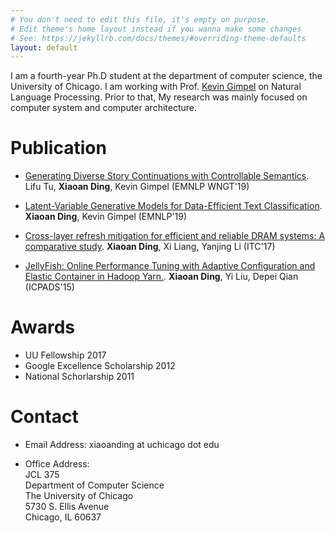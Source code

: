 ```yaml
---
# You don't need to edit this file, it's empty on purpose.
# Edit theme's home layout instead if you wanna make some changes
# See: https://jekyllrb.com/docs/themes/#overriding-theme-defaults
layout: default 
---
```



I am a fourth-year Ph.D student at the department of computer science, the University of Chicago. I am working with Prof. [Kevin Gimpel](https://ttic.uchicago.edu/~kgimpel/) on Natural Language Processing. Prior to that, My research was mainly focused on computer system and computer architecture.

# Publication

- [Generating Diverse Story Continuations with Controllable Semantics](#). Lifu Tu, **Xiaoan Ding**, Kevin Gimpel (EMNLP WNGT'19)  

- [Latent-Variable Generative Models for Data-Efficient Text Classification](#). **Xiaoan Ding**, Kevin Gimpel (EMNLP'19)

- [Cross-layer refresh mitigation for efficient and reliable DRAM systems: A comparative study](https://ieeexplore.ieee.org/document/8242065). **Xiaoan Ding**, Xi Liang, Yanjing Li (ITC'17)
   
- [JellyFish: Online Performance Tuning with Adaptive Configuration and Elastic Container in Hadoop Yarn.](https://ieeexplore.ieee.org/document/7384375). **Xiaoan Ding**, Yi Liu, Depei Qian (ICPADS'15)

# Awards

- UU Fellowship 2017
- Google Excellence Scholarship 2012
- National Schorlarship 2011

# Contact

- Email Address: xiaoanding at uchicago dot edu

- Office Address: <br/>
   JCL 375 <br/>
   Department of Computer Science <br/>
   The University of Chicago <br/>
   5730 S. Ellis Avenue <br/>
   Chicago, IL 60637 <br/>


